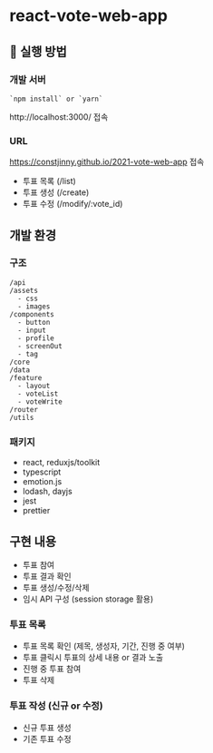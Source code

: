 # react-vote-web-app

## 🔗 실행 방법

### 개발 서버

```
`npm install` or `yarn`
```

http://localhost:3000/ 접속

### URL

https://constjinny.github.io/2021-vote-web-app 접속

- 투표 목록 (/list)
- 투표 생성 (/create)
- 투표 수정 (/modify/:vote_id)

## 개발 환경

### 구조

```
/api
/assets
  - css
  - images
/components
  - button
  - input
  - profile
  - screenOut
  - tag
/core
/data
/feature
  - layout
  - voteList
  - voteWrite
/router
/utils
```

### 패키지

- react, reduxjs/toolkit
- typescript
- emotion.js
- lodash, dayjs
- jest
- prettier

## 구현 내용

- 투표 참여
- 투표 결과 확인
- 투표 생성/수정/삭제
- 임시 API 구성 (session storage 활용)

### 투표 목록

- 투표 목록 확인 (제목, 생성자, 기간, 진행 중 여부)
- 투표 클릭시 투표의 상세 내용 or 결과 노출
- 진행 중 투표 참여
- 투표 삭제

### 투표 작성 (신규 or 수정)

- 신규 투표 생성
- 기존 투표 수정
